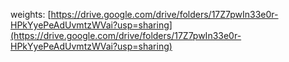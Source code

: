 weights: [https://drive.google.com/drive/folders/17Z7pwIn33e0r-HPkYyePeAdUvmtzWVai?usp=sharing](https://drive.google.com/drive/folders/17Z7pwIn33e0r-HPkYyePeAdUvmtzWVai?usp=sharing)
